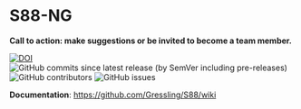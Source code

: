 # S88-NG

**Call to action: make suggestions or be invited to become a team member.**

[![DOI](https://zenodo.org/badge/664350527.svg)](https://zenodo.org/badge/latestdoi/664350527)
![GitHub commits since latest release (by SemVer including pre-releases)](https://img.shields.io/github/commits-since/Gressling/S88/3-alpha)
![GitHub contributors](https://img.shields.io/github/contributors/Gressling/S88)
![GitHub issues](https://img.shields.io/github/issues/Gressling/S88)

**Documentation**: https://github.com/Gressling/S88/wiki

